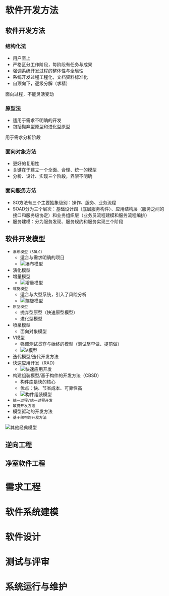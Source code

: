 # 软件开发方法

## 软件开发方法

### 结构化法
- 用户至上
- 严格区分工作阶段，每阶段有任务与成果
- 强调系统开发过程的整体性与全局性
- 系统开发过程工程化，文档资料标准化
- 自顶向下，逐级分解（求精）

面向过程，不能灵活变动

### 原型法
- 适用于需求不明确的开发
- 包括抛弃型原型和进化型原型

用于需求分析阶段

### 面向对象方法
- 更好的复用性
- 关键在于建立一个全面、合理、统一的模型
- 分析、设计、实现三个阶段，界限不明确

### 面向服务方法
- SO方法有三个主要抽象级别：操作、服务、业务流程
- SOAD分为三个层次：基础设计蹭（底层服务构件）、应用结构层（服务之间的接口和服务级协定）和业务组织层（业务员流程建模和服务流程编排）
- 服务建模：分为服务发现、服务规约和服务实现三个阶段

## 软件开发模型

- `瀑布模型（SDLC）`  
  - 适合与需求明确的项目  
  - ![瀑布模型](../img/瀑布模型.png)
- 演化模型
- 增量模型
  - ![增量模型](../img/增量模型.png)
- `螺旋模型`
  - 适合与大型系统，引入了风险分析
  - ![螺旋模型](../img/螺旋模型.png)
- `原型模型`
  - 抛弃型原型（快速原型模型）
  - 进化型模型
- 喷泉模型
  - 面向对象模型
- V模型
  - 强调测试贯穿与始终的模型（测试尽早做、提前做）
  - ![V模型](../img/V模型.png)
- 迭代模型/迭代开发方法
- 快速应用开发（RAD）
  - ![快速应用开发](../img/快速应用开发.png)
- 构建组装模型/基于构件的开发方法（CBSD）
  - 构件库是快的核心
  - 优点：快、节省成本、可靠性高
  - ![构件组装模型](../img/构件组装模型.png)
- `统一过程/统一过程开发`
- `敏捷开发方法`
- 模型驱动的开发方法
- `基于架构的开发方法`

![其他经典模型](../img/其他经典模型.png)

## 逆向工程
## 净室软件工程

# 需求工程

# 软件系统建模

# 软件设计

# 测试与评审

# 系统运行与维护